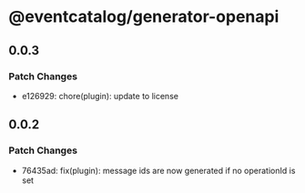 # @eventcatalog/generator-openapi

## 0.0.3

### Patch Changes

- e126929: chore(plugin): update to license

## 0.0.2

### Patch Changes

- 76435ad: fix(plugin): message ids are now generated if no operationId is set
